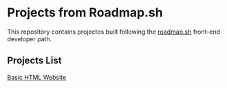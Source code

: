 # Projects from Roadmap.sh
This repository contains projectos built following the [roadmap.sh](https://roadmap.sh/) front-end developer path.

## Projects List
[Basic HTML Website](https://roadmap.sh/projects/basic-html-website)
